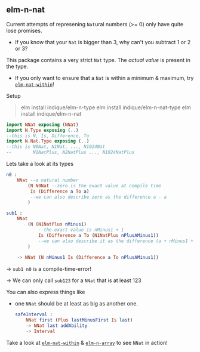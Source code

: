 ## elm-n-nat

Current attempts of represening `Nat`ural numbers (>= 0) only have quite lose promises.

- If you know that your `Nat` is bigger than 3, why can't you subtract 1 or 2 or 3?

This package contains a very strict `Nat` type. The _actual value_ is present in the type.

- If you only want to ensure that a `Nat` is within a minimum & maximum, try [`elm-nat-within`][elm-nat-within]!

Setup

> elm install indique/elm-n-type
> elm install indique/elm-n-nat-type
> elm install indique/elm-n-nat

```elm
import NNat exposing (NNat)
import N.Type exposing (..)
--this is N, Is, Difference, To
import N.Nat.Type exposing (..)
--this is N0Nat, N1Nat, ..., N1024Nat
--        N1NatPlus, N2NatPlus ..., N1024NatPlus
```

Lets take a look at its types

```elm
n0 :
    NNat --a natural number
        (N N0Nat --zero is the exact value at compile time
         Is (Difference a To a)
         --we can also describe zero as the difference a - a
        )

sub1 :
    NNat
        (N (N1NatPlus nMinus1)
            --the exact value is nMinus1 + 1
            Is (Difference a To (N1NatPlus nPlusAMinus1))
            --we can also describe it as the difference (a + nMinus1 + 1) - a
        )
        
    -> NNat (N nMinus1 Is (Difference a To nPlusAMinus1))
```
→ `sub1 n0` is a compile-time-error!

→ We can only call `sub123` for a `NNat` that is at least 123

You can also express things like
- one `NNat` should be at least as big as another one.

    ```elm
    safeInterval :
        NNat first (Plus lastMinusFirst Is last)
        -> NNat last addAbility
        -> Interval
    ```

Take a look at [`elm-nat-within`][elm-nat-within] & [`elm-n-array`][elm-n-array] to see `NNat` in action!

[elm-nat-within]: https://package.elm-lang.org/packages/indique/elm-n-nat-within/latest/
[elm-n-array]: https://package.elm-lang.org/packages/indique/elm-n-array/latest/
